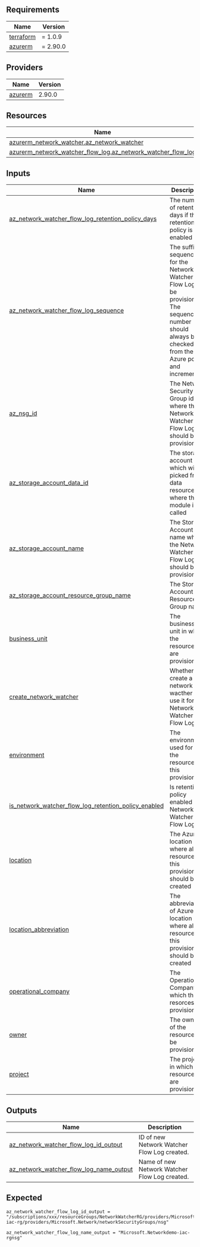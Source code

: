 <!-- BEGIN_TF_DOCS -->
## Requirements

| Name | Version |
|------|---------|
| <a name="requirement_terraform"></a> [terraform](#requirement\_terraform) | = 1.0.9 |
| <a name="requirement_azurerm"></a> [azurerm](#requirement\_azurerm) | = 2.90.0 |

## Providers

| Name | Version |
|------|---------|
| <a name="provider_azurerm"></a> [azurerm](#provider\_azurerm) | 2.90.0 |

## Resources

| Name | Type |
|------|------|
| [azurerm_network_watcher.az_network_watcher](https://registry.terraform.io/providers/hashicorp/azurerm/latest/docs/resources/network_watcher) | resource |
| [azurerm_network_watcher_flow_log.az_network_watcher_flow_log](https://registry.terraform.io/providers/hashicorp/azurerm/latest/docs/resources/network_watcher_flow_log) | resource |

## Inputs

| Name | Description | Type | Default | Required |
|------|-------------|------|---------|:--------:|
| <a name="input_az_network_watcher_flow_log_retention_policy_days"></a> [az\_network\_watcher\_flow\_log\_retention\_policy\_days](#input\_az\_network\_watcher\_flow\_log\_retention\_policy\_days) | The number of retention days if the retention policy is enabled | `number` | `90` | no |
| <a name="input_az_network_watcher_flow_log_sequence"></a> [az\_network\_watcher\_flow\_log\_sequence](#input\_az\_network\_watcher\_flow\_log\_sequence) | The suffix sequence for the Network Watcher Flow Log to be provisioned. The sequence number should always be checked from the Azure portal and incremented. | `number` | n/a | yes |
| <a name="input_az_nsg_id"></a> [az\_nsg\_id](#input\_az\_nsg\_id) | The Network Security Group id where the Network Watcher Flow Log should be provisioned. | `string` | n/a | yes |
| <a name="input_az_storage_account_data_id"></a> [az\_storage\_account\_data\_id](#input\_az\_storage\_account\_data\_id) | The storage account id, which will be picked from data resource where the module is called | `string` | n/a | yes |
| <a name="input_az_storage_account_name"></a> [az\_storage\_account\_name](#input\_az\_storage\_account\_name) | The Storage Account name where the Network Watcher Flow Log should be provisioned. | `string` | n/a | yes |
| <a name="input_az_storage_account_resource_group_name"></a> [az\_storage\_account\_resource\_group\_name](#input\_az\_storage\_account\_resource\_group\_name) | The Storage Account Resource Group name | `string` | n/a | yes |
| <a name="input_business_unit"></a> [business\_unit](#input\_business\_unit) | The business unit in which the resources are provisioned | `string` | n/a | yes |
| <a name="input_create_network_watcher"></a> [create\_network\_watcher](#input\_create\_network\_watcher) | Whether to create a network wacther and use it for Network Watcher Flow Logs. | `bool` | `false` | no |
| <a name="input_environment"></a> [environment](#input\_environment) | The environment used for all the resources in this provision. | `string` | n/a | yes |
| <a name="input_is_network_watcher_flow_log_retention_policy_enabled"></a> [is\_network\_watcher\_flow\_log\_retention\_policy\_enabled](#input\_is\_network\_watcher\_flow\_log\_retention\_policy\_enabled) | Is retention policy enabled for Network Watcher Flow Log | `bool` | `true` | no |
| <a name="input_location"></a> [location](#input\_location) | The Azure location where all resources in this provision should be created | `string` | n/a | yes |
| <a name="input_location_abbreviation"></a> [location\_abbreviation](#input\_location\_abbreviation) | The abbreviation of Azure location where all resources in this provision should be created | `string` | n/a | yes |
| <a name="input_operational_company"></a> [operational\_company](#input\_operational\_company) | The Operational Company for which the resorces are provisioned | `string` | n/a | yes |
| <a name="input_owner"></a> [owner](#input\_owner) | The owner of the resources to be provisioned | `string` | n/a | yes |
| <a name="input_project"></a> [project](#input\_project) | The project in which the resources are provisioned | `string` | n/a | yes |

## Outputs

| Name | Description |
|------|-------------|
| <a name="output_az_network_watcher_flow_log_id_output"></a> [az\_network\_watcher\_flow\_log\_id\_output](#output\_az\_network\_watcher\_flow\_log\_id\_output) | ID of new Network Watcher Flow Log created. |
| <a name="output_az_network_watcher_flow_log_name_output"></a> [az\_network\_watcher\_flow\_log\_name\_output](#output\_az\_network\_watcher\_flow\_log\_name\_output) | Name of new Network Watcher Flow Log created. |

## Expected 

```
az_network_watcher_flow_log_id_output = "/subscriptions/xxx/resourceGroups/NetworkWatcherRG/providers/Microsoft.Network/networkWatchers/NetworkWatcher_uaenorth/networkSecurityGroupId/subscriptions/xxx/resourceGroups/demo-iac-rg/providers/Microsoft.Network/networkSecurityGroups/nsg"

az_network_watcher_flow_log_name_output = "Microsoft.Networkdemo-iac-rgnsg"
```
<!-- END_TF_DOCS -->
